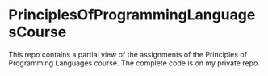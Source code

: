 # PrinciplesOfProgrammingLanguagesCourse
This repo contains a partial view of the assignments of the Principles of Programming Languages course. The complete code is on my private repo.
